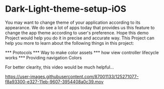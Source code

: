 # Dark-Light-theme-setup-iOS

You may want to change theme of your application according to its appearance. 
We do see a lot of apps today that provides us this feature to change the app theme
according to user's preference. Hope this demo Project would help you do it in precise 
and accurate way. This Project can help you more to learn about the following things in this project:

*** Protocols
*** Way to make color assets
*** how view controller lifecycle works
*** Providing navigation Colors

For better clearity, this video would be much helpful...

https://user-images.githubusercontent.com/87001133/125271077-f8a93300-e327-11eb-9607-3954408a0c39.mov




